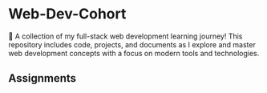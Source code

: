 # Web-Dev-Cohort
🌟 A collection of my full-stack web development learning journey! This repository includes code, projects, and documents as I explore and master web development concepts with a focus on modern tools and technologies.

## Assignments
